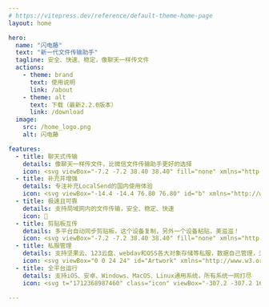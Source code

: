 ```yaml
---
# https://vitepress.dev/reference/default-theme-home-page
layout: home

hero:
  name: "闪电藤"
  text: "新一代文件传输助手"
  tagline: 安全、快速、稳定，像聊天一样传文件
  actions:
    - theme: brand
      text: 使用说明
      link: /about
    - theme: alt
      text: 下载（最新2.2.0版本）
      link: /download
  image:
    src: /home_logo.png
    alt: 闪电藤

features:
  - title: 聊天式传输
    details: 像聊天一样传文件，比微信文件传输助手更好的选择
    icon: <svg viewBox="-7.2 -7.2 38.40 38.40" fill="none" xmlns="http://www.w3.org/2000/svg"><g id="SVGRepo_bgCarrier" stroke-width="0"></g><g id="SVGRepo_tracerCarrier" stroke-linecap="round" stroke-linejoin="round"></g><g id="SVGRepo_iconCarrier"> <path opacity="0.5" d="M12 23C18.0751 23 23 18.0751 23 12C23 5.92487 18.0751 1 12 1C5.92487 1 1 5.92487 1 12C1 13.7596 1.41318 15.4228 2.14781 16.8977C2.34303 17.2897 2.40801 17.7377 2.29483 18.1607L1.63966 20.6093C1.35525 21.6723 2.32772 22.6447 3.39068 22.3603L5.83932 21.7052C6.26233 21.592 6.71033 21.657 7.10228 21.8522C8.5772 22.5868 10.2404 23 12 23Z" fill="#1AB20B"></path> <path d="M10.9 12.0004C10.9 12.6079 11.3925 13.1004 12 13.1004C12.6075 13.1004 13.1 12.6079 13.1 12.0004C13.1 11.3929 12.6075 10.9004 12 10.9004C11.3925 10.9004 10.9 11.3929 10.9 12.0004Z" fill="#1AB20B"></path> <path d="M6.5 12.0004C6.5 12.6079 6.99249 13.1004 7.6 13.1004C8.20751 13.1004 8.7 12.6079 8.7 12.0004C8.7 11.3929 8.20751 10.9004 7.6 10.9004C6.99249 10.9004 6.5 11.3929 6.5 12.0004Z" fill="#1AB20B"></path> <path d="M15.3 12.0004C15.3 12.6079 15.7925 13.1004 16.4 13.1004C17.0075 13.1004 17.5 12.6079 17.5 12.0004C17.5 11.3929 17.0075 10.9004 16.4 10.9004C15.7925 10.9004 15.3 11.3929 15.3 12.0004Z" fill="#1AB20B"></path> </g></svg>
  - title: 补充并增强
    details: 专注补充LocalSend的国内使用体验
    icon: <svg viewBox="-14.4 -14.4 76.80 76.80" id="b" xmlns="http://www.w3.org/2000/svg" fill="#000000" stroke="#000000" stroke-width="2.208"><g id="SVGRepo_bgCarrier" stroke-width="0"></g><g id="SVGRepo_tracerCarrier" stroke-linecap="round" stroke-linejoin="round"></g><g id="SVGRepo_iconCarrier"><defs><style>.c{fill:none;stroke:#0E6E6D;stroke-linecap:round;stroke-linejoin:round;}</style></defs><circle class="c" cx="24" cy="24" r="11.6"></circle><path class="c" d="m3.3,18.1c-.5,1.9-.8,3.9-.8,5.9s.3,4,.8,5.8h0c.3,0,2.2-.6,2.3-2.6.1-.6,0-2.4,0-3.2-.1-.9.1-2.5,0-3.1-.2-2.1-2-2.8-2.3-2.8"></path><path class="c" d="m44.7,18.2c.5,1.9.8,3.8.8,5.9,0,2-.3,4-.8,5.8h0c-.3,0-2.2-.6-2.3-2.6-.1-.6,0-2.4,0-3.2.1-.9-.1-2.5,0-3.1.2-2.2,2-2.8,2.3-2.8"></path><path class="c" d="m29.8,3.3c-1.8-.5-3.8-.8-5.8-.8s-4,.3-5.8.8h0c0,.3.6,2.2,2.6,2.3.6.1,2.4,0,3.2,0,.9-.1,2.5.1,3.1,0,2.1-.2,2.7-2,2.7-2.3"></path><path class="c" d="m29.8,44.7c-1.9.5-3.8.8-5.9.8-2,0-4-.3-5.8-.8h0c0-.3.6-2.2,2.6-2.3.6-.1,2.4,0,3.2,0,.9.1,2.5-.1,3.1,0,2.2.2,2.8,2,2.8,2.3"></path><path class="c" d="m13.5,5.2c-1.7.9-3.3,2.1-4.7,3.6-1.4,1.4-2.6,3-3.5,4.7h0c.2.2,2,1.1,3.5-.2.5-.4,1.7-1.6,2.3-2.3.6-.6,1.8-1.7,2.2-2.2,1.3-1.6.4-3.3.2-3.6"></path><path class="c" d="m42.7,34.5c-.9,1.7-2.1,3.3-3.6,4.7-1.4,1.4-3,2.6-4.7,3.5h0c-.2-.2-1.1-2,.2-3.5.4-.5,1.6-1.7,2.3-2.3.6-.6,1.7-1.8,2.2-2.2,1.7-1.2,3.4-.4,3.6-.2"></path><path class="c" d="m34.5,5.2c1.7.9,3.3,2.1,4.7,3.6,1.4,1.4,2.6,3,3.5,4.7h0c-.2.2-2,1.1-3.5-.2-.5-.4-1.7-1.6-2.3-2.3-.6-.6-1.8-1.7-2.2-2.2-1.3-1.6-.4-3.3-.2-3.6"></path><path class="c" d="m5.3,34.5c.9,1.7,2.1,3.3,3.6,4.7,1.4,1.4,3,2.6,4.7,3.5h0c.2-.2,1.1-2-.2-3.5-.4-.5-1.6-1.7-2.3-2.3-.6-.6-1.7-1.8-2.2-2.2-1.7-1.3-3.4-.4-3.6-.2"></path></g></svg>
  - title: 极速且可靠
    details: 支持局域网内的文件传输，安全、稳定、快速
    icon: 🚀
  - title: 剪贴板互传
    details: 多平台自动同步剪贴板，这个设备复制，另外一个设备粘贴，美滋滋！
    icon: <svg viewBox="-7.2 -7.2 38.40 38.40" fill="none" xmlns="http://www.w3.org/2000/svg"><g id="SVGRepo_bgCarrier" stroke-width="0"></g><g id="SVGRepo_tracerCarrier" stroke-linecap="round" stroke-linejoin="round"></g><g id="SVGRepo_iconCarrier"> <path opacity="0.5" d="M21 15.9983V9.99826C21 7.16983 21 5.75562 20.1213 4.87694C19.3529 4.10856 18.175 4.01211 16 4H8C5.82497 4.01211 4.64706 4.10856 3.87868 4.87694C3 5.75562 3 7.16983 3 9.99826V15.9983C3 18.8267 3 20.2409 3.87868 21.1196C4.75736 21.9983 6.17157 21.9983 9 21.9983H15C17.8284 21.9983 19.2426 21.9983 20.1213 21.1196C21 20.2409 21 18.8267 21 15.9983Z" fill="#7092ff"></path> <path d="M8 3.5C8 2.67157 8.67157 2 9.5 2H14.5C15.3284 2 16 2.67157 16 3.5V4.5C16 5.32843 15.3284 6 14.5 6H9.5C8.67157 6 8 5.32843 8 4.5V3.5Z" fill="#7092ff"></path> <path fill-rule="evenodd" clip-rule="evenodd" d="M6.25 14.5C6.25 14.0858 6.58579 13.75 7 13.75H15C15.4142 13.75 15.75 14.0858 15.75 14.5C15.75 14.9142 15.4142 15.25 15 15.25H7C6.58579 15.25 6.25 14.9142 6.25 14.5ZM6.25 18C6.25 17.5858 6.58579 17.25 7 17.25H12.5C12.9142 17.25 13.25 17.5858 13.25 18C13.25 18.4142 12.9142 18.75 12.5 18.75H7C6.58579 18.75 6.25 18.4142 6.25 18Z" fill="#7092ff"></path> </g></svg>
  - title: 私服管理
    details: 支持坚果云、123云盘、webdav和OSS各大对象存储等私服，数据自己管理，无局域网也能传输文件！
    icon: <svg viewBox="0 0 24 24" id="Artwork" xmlns="http://www.w3.org/2000/svg" fill="#000000"><g id="SVGRepo_bgCarrier" stroke-width="0"></g><g id="SVGRepo_tracerCarrier" stroke-linecap="round" stroke-linejoin="round"></g><g id="SVGRepo_iconCarrier"><path d="M12,6.23h0L7.28,8.33v3.15A6.73,6.73,0,0,0,10,16.79a5.75,5.75,0,0,0,2,1h0Z" style="fill:#669df6"></path><path d="M12,17.77a6.52,6.52,0,0,0,4.72-6.29V8.33L12,6.23Z" style="fill:#4285f4"></path><path d="M17.08,11.62c0,.26,0,.51-.06.76H19.4v-.76Z" style="fill:#4285f4"></path><path d="M6.92,11.62c0,.26,0,.51.06.76H4.6v-.76Z" style="fill:#4285f4"></path><path d="M3.59,12.73a.73.73,0,0,1,0-1.46v-.6a1.33,1.33,0,1,0,0,2.66Z" style="fill:#aecbfa"></path><path d="M14.22,14.27a.56.56,0,0,1-.56.55H10.34l-.1,0a.54.54,0,0,1-.45-.53V11.5a.55.55,0,0,1,.55-.55h.28v-.56a1.39,1.39,0,0,1,2.77,0V11h.27a.33.33,0,0,1,.15,0,.54.54,0,0,1,.38.42.29.29,0,0,1,0,.1ZM12,9.54h-.1a.85.85,0,0,0-.75.74s0,.07,0,.1V11h1.72v-.56a.85.85,0,0,0-.08-.35A.84.84,0,0,0,12,9.54Z" style="fill:#fff"></path><path d="M12.25,11.58l-1.1,1.47h.63v1.11l1.07-1.49h-.6Z" style="fill:#4285f4"></path><path d="M3.59,13.33A1.32,1.32,0,0,0,4.92,12v0a1.32,1.32,0,0,0-1.33-1.33v.6a.73.73,0,0,1,0,1.46Z" style="fill:#669df6"></path><path d="M20.41,12.73a.73.73,0,0,1,0-1.46v-.6a1.33,1.33,0,0,0,0,2.66Z" style="fill:#aecbfa"></path><path d="M20.41,13.33A1.32,1.32,0,0,0,21.75,12v0a1.33,1.33,0,0,0-1.34-1.33v.6a.73.73,0,1,1,0,1.46Z" style="fill:#669df6"></path></g></svg>
  - title: 全平台运行
    details: 支持iOS、安卓、Windows、MacOS、Linux通用系统，所有系统一网打尽
    icon: <svg t="1712368987460" class="icon" viewBox="-307.2 -307.2 1638.40 1638.40" version="1.1" xmlns="http://www.w3.org/2000/svg" p-id="19320" width="128" height="128"><path d="M183.358051 368.645035l417.482323 0 0 9.568936c0 103.888092 0.01842 207.779254-0.011256 311.665299-0.010233 35.123962-18.741853 53.6939-54.020334 53.707203-8.775874 0-17.550725 0-25.722848 0 0 37.2156 0.403183 73.382311-0.147356 109.532649-0.341784 22.419616-19.71911 41.029462-41.929971 41.841967-23.853267 0.873903-45.63434-15.658631-46.478568-38.560224-1.363044-37.031405-0.367367-74.146721-0.367367-112.019283l-80.033801 0c0 14.71105 0.029676 29.435403-0.004093 44.156686-0.048095 21.692045 0.414439 43.399439-0.370437 65.062831-0.772596 21.203928-17.444301 38.540781-38.005592 41.138956-21.816888 2.756787-42.22366-9.877975-48.702212-30.523177-1.429559-4.564969-2.27174-9.503445-2.304486-14.277168-0.202615-30.820959-0.150426-61.644989-0.054235-92.470041 0.010233-4.229325 0.719384-8.455579 1.219781-13.887288-10.382465 0-20.561291 0.063445-30.744211-0.010233-30.133298-0.216941-49.745984-19.751856-49.767474-49.985438-0.084934-105.59599-0.033769-211.199143-0.036839-316.799226L183.359075 368.645035 183.358051 368.645035zM601.020476 337.831238 182.946682 337.831238c3.88447-72.269977 44.946678-117.197212 105.977683-149.099806-6.217608-9.425673-12.259208-18.597567-18.318204-27.756157-4.41045-6.658653-8.879228-13.273305-13.266142-19.943215-3.094478-4.704139-8.051373-10.005888-1.175779-14.699794 7.423063-5.070482 10.455119 2.022053 13.732769 6.857175 7.834432 11.568477 15.562441 23.213701 23.317055 34.83846 9.550517 14.316054 9.543354 14.312984 25.959232 9.528004 52.212152-15.216563 104.078427-14.352893 155.584498 3.351328 1.843998 0.635473 3.733021 1.147126 6.148024 1.88186 10.6782-15.989159 21.262256-31.842219 31.845289-47.691185 1.267876-1.90028 2.506077-3.814886 3.814886-5.684466 2.979868-4.263094 6.769171-6.563486 11.531638-3.047406 4.314259 3.182482 3.578502 7.239891 0.856507 11.307533-9.197476 13.743002-18.337647 27.52796-27.492144 41.300638-2.043542 3.076058-4.052293 6.17463-6.39464 9.738805 60.7015 31.618115 102.126982 76.631308 105.956194 149.117203L601.020476 337.830215zM503.8289 256.540817c0.128937-12.090363-9.995655-22.376637-22.151509-22.512736-12.270465-0.1361-22.26612 9.741875-22.364357 22.100344-0.099261 12.508895 9.480932 22.236444 21.971407 22.317285C493.719658 278.519388 503.704057 268.821515 503.8289 256.540817L503.8289 256.540817zM324.618309 256.003582c-0.161682-12.344143-10.238179-22.209838-22.456455-21.978571-12.131295 0.224104-22.2477 10.619872-22.034852 22.636556 0.215918 12.260232 10.282181 21.928429 22.680559 21.795399C315.273477 278.32496 324.779991 268.538059 324.618309 256.003582L324.618309 256.003582zM153.125493 508.632299c0 32.504298 0.309038 65.011666-0.113587 97.508801-0.261966 19.924795-14.288424 36.707017-33.382295 41.580001-18.667152 4.762467-39.140439-2.976798-48.694025-19.947308-3.895727-6.92062-6.713912-15.496949-6.780427-23.346731-0.537236-63.86454-0.470721-127.733173-0.216941-191.597713 0.099261-25.172309 19.965727-44.484144 44.674479-44.484144 24.812105 0.004093 44.215014 19.021216 44.494377 44.487214 0.356111 31.931247 0.088004 63.865563 0.088004 95.798856-0.025583 0-0.048095 0-0.073678 0L153.125493 508.631276zM153.125493 508.632299" fill="#1296db" p-id="19321"></path><path d="M807.073412 227.900523c18.297738-1.809205 31.659047-8.123005 41.020252-14.883989 5.117554-3.696182 10.460236-7.840572 14.681374-12.465916 4.019547-6.233981 6.900154-11.224646 9.854439-16.287965 2.677992-4.591575 4.665253-10.697643 6.637164-18.702967 1.445932-5.871731 2.611477-11.865235 2.611477-18.901489l0-5.431709c-17.696034 1.608637-31.774681 8.241708-41.22082 14.881942-5.433756 3.812839-10.259668 7.842619-14.885012 12.467963-3.419889 4.825912-6.841825 10.05296-9.854439 16.287965-2.615571 5.429663-4.938476 11.078313-6.635117 19.104103-1.322112 6.250354-2.210341 11.863189-2.210341 18.101263L807.072389 227.900523 807.073412 227.900523zM656.650471 358.010837c-0.154519 5.028527 0.132006 10.846022 0.603751 16.486486 2.342348 27.943422 9.595542 57.544601 25.137517 85.872786 12.815887 23.353894 23.494087 40.055275 34.588773 49.466622 11.42726 9.692756 22.118763 14.480806 32.175817 14.480806 21.316491 0 45.648666-19.707854 65.556065-19.707854 18.901489 0 38.006616 19.707854 57.917084 19.707854 10.656711 0 20.583804-3.797489 30.163997-10.858302 10.332323-7.618515 18.367323-17.044188 26.345018-28.15627 3.28379-4.574179 6.089695-9.42158 9.453303-15.684214 5.485945-10.223852 11.659551-24.736381 19.703761-42.433438l0-2.612501c-29.355585-10.859325-50.473555-40.819684-50.473555-74.006528 0-15.481599 3.5345-29.211299 11.05887-41.423435 7.957229-12.923334 18.10024-21.918195 30.166043-28.555359-18.102287-24.533766-46.455031-38.408775-68.575842-38.408775-24.934902 0-59.927881 17.696034-70.384024 17.696034-10.654664 0-33.381271-16.290011-63.346747-16.290011-19.503193 0-45.757137 7.946996-65.557088 29.564339-13.175067 14.381545-19.260669 36.228109-22.923082 61.736063C657.097656 342.963119 656.900158 349.968673 656.650471 358.010837L656.650471 358.010837zM656.650471 358.010837" fill="#1296db" p-id="19322"></path><path d="M661.226696 718.399837l122.542964 0L783.76966 599.442538l-122.542964 14.272052L661.226696 718.399837zM801.237497 597.407182l0 120.992655 158.349471 0L959.586968 578.964134 801.237497 597.407182zM661.226696 840.46287l122.542964 14.015202L783.76966 735.790926 661.226696 735.790926 661.226696 840.46287zM801.237497 856.476589l158.349471 18.110473L959.586968 735.790926 801.237497 735.790926 801.237497 856.476589zM801.237497 856.476589" fill="#1296db" p-id="19323"></path></svg>

---
```

<style>
:root {
  --vp-home-hero-name-color: transparent;
  --vp-home-hero-name-background: -webkit-linear-gradient(120deg, #bd34fe 30%, #41d1ff);

  --vp-home-hero-image-background-image: linear-gradient(-45deg, #bd34fe 50%, #47caff 50%);
  --vp-home-hero-image-filter: blur(44px);
}

@media (min-width: 640px) {
  :root {
    --vp-home-hero-image-filter: blur(56px);
  }
}

@media (min-width: 960px) {
  :root {
    --vp-home-hero-image-filter: blur(68px);
  }
}
</style>
